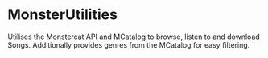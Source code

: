 # MonsterUtilities

Utilises the Monstercat API and MCatalog to browse, listen to and download Songs.
Additionally provides genres from the MCatalog for easy filtering.